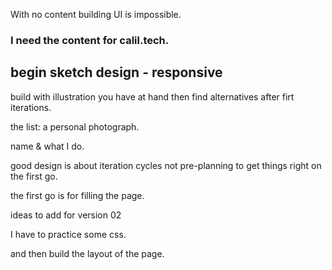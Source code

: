 With no content building UI  is impossible. 



### I need the content for calil.tech.

## begin sketch design - responsive

build with illustration you have at hand then find alternatives after firt iterations.

the list:
a personal photograph.

name & what I do.  

good design is about iteration cycles not pre-planning to get things right on the first go.

the first go is for filling the page.

ideas to add for version 02

I have to practice some css. 

and then build the layout of the page. 


  
